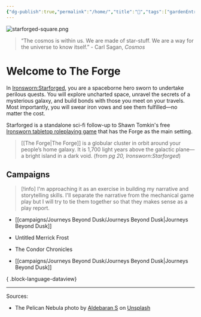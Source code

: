 ```yaml
---
{"dg-publish":true,"permalink":"/home/","title":"🚀","tags":["gardenEntry"]}
---
```



![starforged-square.png](/img/user/images/starforged-square.png)

> “The cosmos is within us. We are made of star-stuff. We are a way for the universe to know itself.” - Carl Sagan, *Cosmos*

# Welcome to The Forge

In [Ironsworn:Starforged](https://www.ironswornrpg.com/product-ironsworn-starforged), you are a spaceborne hero sworn to undertake perilous quests. You will explore uncharted space, unravel the secrets of a mysterious galaxy, and build bonds with those you meet on your travels. Most importantly, you will swear iron vows and see them fulfilled—no matter the cost.

Starforged is a standalone sci-fi follow-up to Shawn Tomkin's free [Ironsworn tabletop roleplaying game](https://www.ironswornrpg.com/products-ironsworn) that has the Forge as the main setting.

> [[The Forge\|The Forge]] is a globular cluster in orbit around your people’s home galaxy. It is 1,700 light years above the galactic plane—a bright island in a dark void. (from *pg 20, Ironsworn:Starforged*)


## Campaigns

> [!info]
> I'm approaching it as an exercise in building my narrative and storytelling skills. I'll separate the narrative from the mechanical game play but I will try to tie them together so that they makes sense as a play report.

- [[campaigns/Journeys Beyond Dusk/Journeys Beyond Dusk\|Journeys Beyond Dusk]]
- Untitled Merrick Frost
- The Condor Chronicles

- [[campaigns/Journeys Beyond Dusk/Journeys Beyond Dusk\|Journeys Beyond Dusk]]

{ .block-language-dataview}


---
Sources:
- The Pelican Nebula photo by [Aldebaran S](https://unsplash.com/@aldebarans?utm_source=unsplash&utm_medium=referral&utm_content=creditCopyText) on [Unsplash](https://unsplash.com/s/photos/nebula?utm_source=unsplash&utm_medium=referral&utm_content=creditCopyText)
